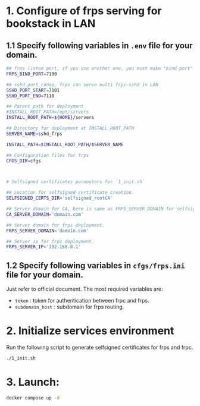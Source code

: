 # 1. Configure of frps serving for bookstack in LAN

## 1.1 Specify following variables in `.env` file for your domain.

```bash
## frps listen port, if you use another one, you must make "bind_port" as the same in frps.ini .
FRPS_BIND_PORT=7100

## sshd port range, frps can serve multi frpc-sshd in LAN
SSHD_PORT_START=7101
SSHD_PORT_END=7110

## Parent path for deployment
#INSTALL_ROOT_PATH=/opt/servers
INSTALL_ROOT_PATH=${HOME}/servers

## Directory for deployment at INSTALL_ROOT_PATH
SERVER_NAME=sshd_frps

INSTALL_PATH=$INSTALL_ROOT_PATH/$SERVER_NAME

## Configuration files for frps
CFGS_DIR=cfgs



# Selfsigned certificates parameters for `1_init.sh`

## Location for selfsigned certificate creation.
SELFSIGNED_CERTS_DIR='selfsigned_rootCA'

## Server domain for CA, here is same as FRPS_SERVER_DOMAIN for selfsigned certificates.
CA_SERVER_DOMAIN='domain.com'

## Server domain for frps deployment.
FRPS_SERVER_DOMAIN='domain.com'

## Server ip for frps deployment.
FRPS_SERVER_IP='192.168.0.1'
```


## 1.2 Specify following variables in `cfgs/frps.ini` file for your domain.
Just refer to official document.
The most required variables are:

* `token` : token for authentication between frpc and frps.
* `subdomain_host` : subdomain for frps routing.


# 2. Initialize services environment

Run the following script to generate selfsigned certificates for frps and frpc.

```bash
./1_init.sh
```

# 3. Launch:

```bash
docker compose up -d
```

